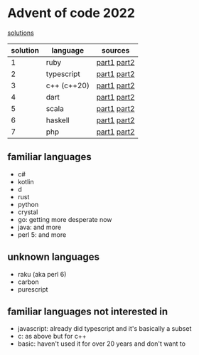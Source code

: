 # Advent of code 2022

[solutions](./solutions)

| solution | language | sources |
| - | - | - |
| 1 | ruby | [part1](./solutions/day1-part1.rb) [part2](./solutions/day1-part2.rb) |
| 2 | typescript | [part1](./solutions/day2-part1.ts) [part2](./solutions/day2-part2.ts) |
| 3 | c++ (c++20) | [part1](./solutions/day3-part1.cc) [part2](./solutions/day3-part2.cc) |
| 4 | dart | [part1](./solutions/day4-part1.dart) [part2](./solutions/day4-part2.dart) |
| 5 | scala | [part1](./solutions/day5-part1.scala) [part2](./solutions/day5-part2.scala) |
| 6 | haskell | [part1](./solutions/day6-part1.hs) [part2](./solutions/day6-part2.hs) |
| 7 | php | [part1](./solutions/day7-part1.php) [part2](./solutions/day7-part2.php) |

## familiar languages

- c#
- kotlin
- d
- rust
- python
- crystal
- go: getting more desperate now
- java: and more
- perl 5: and more

## unknown languages

- raku (aka perl 6)
- carbon
- purescript

## familiar languages not interested in

- javascript: already did typescript and it's basically a subset
- c: as above but for c++
- basic: haven't used it for over 20 years and don't want to
